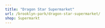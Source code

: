 ```yaml
---
title: "Dragon Star Supermarket"
url: /brooklyn-park/dragon-star-supermarket/
shop: Supermarkt
---
```

